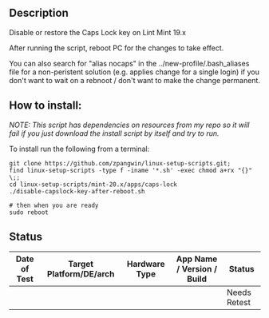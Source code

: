 ## Description

Disable or restore the Caps Lock key on Lint Mint 19.x

After running the script, reboot PC for the changes to take effect.


You can also search for "alias nocaps" in the ../new-profile/.bash_aliases file for a non-peristent solution (e.g. applies change for a single login) if you don't want to wait on a rebnoot / don't want to make the change permanent.

## How to install:

*NOTE: This script has dependencies on resources from my repo so it will fail if you just download the install script by itself and try to run.*

To install run the following from a terminal:

```
git clone https://github.com/zpangwin/linux-setup-scripts.git;
find linux-setup-scripts -type f -iname '*.sh' -exec chmod a+rx "{}" \;;
cd linux-setup-scripts/mint-20.x/apps/caps-lock
./disable-capslock-key-after-reboot.sh

# then when you are ready
sudo reboot
```

## Status

| Date of Test  | Target Platform/DE/arch | Hardware Type  | App Name / Version / Build                | Status  |
| ------------- | ------------------------| -------------- | ----------------------------------------- | ------- |
|   |   |      | | Needs Retest |
